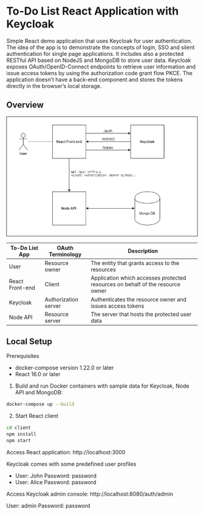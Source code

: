 # To-Do List React Application with Keycloak

Simple React demo application that uses Keycloak for user authentication. The idea of the app is to demonstrate the concepts of login, SSO and silent authentication for single page applications. It includes also a protected RESTful API based on NodeJS and MongoDB to store user data. Keycloak exposes OAuth/OpenID-Connect endpoints to retrieve user information and issue access tokens by using the authorization code grant flow PKCE. The application doesn’t have a back-end component and stores the tokens directly in the browser’s local storage.

## Overview
![alt text](doc/Diagram.png)


| To-Do List App  | OAuth Terminology    | Description                                                                    |
|-----------------|----------------------|--------------------------------------------------------------------------------|
| User            | Resource owner       | The entity that grants access to the resources                                 |
| React Front-end | Client               | Application which accesses protected resources on behalf of the resource owner |
| Keycloak        | Authorization server | Authenticates the resource owner and issues access tokens                      |
| Node API        | Resource server      | The server that hosts the protected user data                                  |

## Local Setup
Prerequisites
* docker-compose version 1.22.0 or later
* React 16.0 or later

1. Build and run Docker containers with sample data for Keycloak, Node API and MongoDB:
```bash
docker-compose up --build
```

2. Start React client
```bash
cd client
npm install
npm start
```

Access React application: http://localhost:3000

Keycloak comes with some predefined user profiles
* User: John Password: password
* User: Alice Password: password

Access Keycloak admin console: http://localhost:8080/auth/admin

User: admin Password: password
